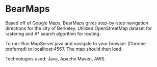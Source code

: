 # BearMaps
Based off of Google Maps, BearMaps gives step-by-step navigation directions for the city of Berkeley. Utilized OpenStreetMap dataset for rastering and A* search algorithm for routing.

To run: 
Run MapServer.java and navigate to your browser (Chrome preferred) to localhost:4567. The map should then load.
 
Technologies used: Java, Apache Maven, AWS.
